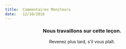 ```yaml
---
title:  Commentaires Moniteurs
date:   12/10/2018
---
```


### <center>Nous travaillons sur cette leçon.</center>
<center>Revenez plus tard, s'il vous plaît.</center>